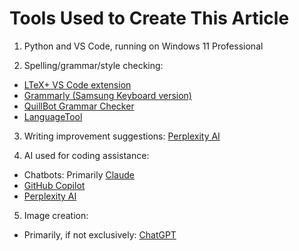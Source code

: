 # Tools Used to Create This Article

1. Python and VS Code, running on Windows 11 Professional

2. Spelling/grammar/style checking:
- [LTeX+ VS Code extension](https://marketplace.visualstudio.com/items?itemName=ltex-plus.vscode-ltex-plus)
- [Grammarly (Samsung Keyboard version)](https://support.grammarly.com/hc/en-us/articles/4408003975949-How-can-I-access-Grammarly-through-the-Samsung-Keyboard)
- [QuillBot Grammar Checker](https://quillbot.com/grammar-check)
- [LanguageTool](https://languagetool.org/)

3. Writing improvement suggestions: [Perplexity AI](https://www.perplexity.ai/)

4. AI used for coding assistance:
- Chatbots: Primarily [Claude](https://claude.ai)
- [GitHub Copilot](https://docs.github.com/en/copilot)
- [Perplexity AI](https://www.perplexity.ai/)

5. Image creation:
- Primarily, if not exclusively: [ChatGPT](https://chatgpt.com/)